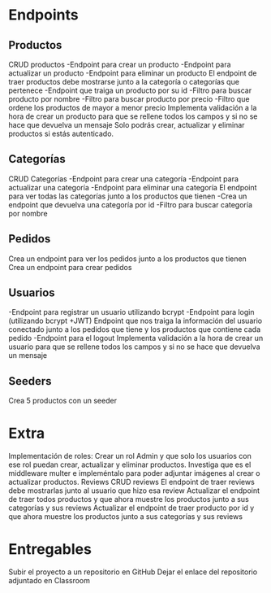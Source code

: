 # Endpoints
##  Productos
CRUD productos
-Endpoint para crear un producto
-Endpoint para actualizar un producto
-Endpoint para eliminar un producto
El endpoint de traer productos debe mostrarse junto a la categoría o categorías que pertenece
-Endpoint que traiga un producto por su id
-Filtro para buscar producto por nombre
-Filtro para buscar producto por precio
-Filtro que ordene los productos de mayor a menor precio
Implementa validación a la hora de crear un producto para que se rellene todos los campos y si no se hace que devuelva un mensaje
Solo podrás crear, actualizar y eliminar productos si estás autenticado.

##  Categorías
CRUD Categorías
-Endpoint para crear una categoría
-Endpoint para actualizar una categoría
-Endpoint para eliminar una categoría
El endpoint para ver todas las categorías junto a los productos que tienen
-Crea un endpoint que devuelva una categoría por id
-Filtro para buscar categoría por nombre

## Pedidos
Crea un endpoint para ver los pedidos junto a los productos que tienen 
Crea un endpoint para crear pedidos

## Usuarios
-Endpoint para registrar un usuario utilizando bcrypt
-Endpoint para login (utilizando bcrypt +JWT)
Endpoint que nos traiga la información del usuario conectado junto a los pedidos que tiene y los productos que contiene cada pedido
-Endpoint para el logout
Implementa validación a la hora de crear un usuario para que se rellene todos los campos y si no se hace que devuelva un mensaje

## Seeders
Crea 5 productos con un seeder


# Extra		
Implementación de roles:
Crear un rol Admin y que solo los usuarios con ese rol puedan crear, actualizar y eliminar productos.
Investiga que es el middleware multer e impleméntalo para poder adjuntar imágenes al crear o actualizar productos.
Reviews
CRUD reviews
El endpoint de traer reviews debe mostrarlas junto al usuario que hizo esa review
Actualizar el endpoint de traer todos productos y que ahora muestre los productos junto a sus categorías y sus reviews
Actualizar el endpoint de traer producto por id y que ahora muestre los productos junto a sus categorías y sus reviews


# Entregables

Subir el proyecto a un repositorio en GitHub
Dejar el enlace del repositorio adjuntado en Classroom
